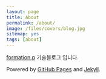 ```yaml
---
layout: page
title: About
permalink: /about/
image: /files/covers/blog.jpg
sitemap: yes
tags: [about]
---
```


[formation.p](http://gutmate.tistory.com) 기술블로그 입니다.

Powered by [GitHub Pages](https://pages.github.com) and [Jekyll](https://jekyllrb.com).
